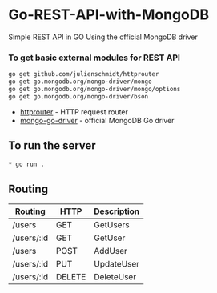 # Go-REST-API-with-MongoDB

Simple REST API in GO Using the official MongoDB driver


### To get basic external modules for REST API

 ```sh
go get github.com/julienschmidt/httprouter
go get go.mongodb.org/mongo-driver/mongo
go get go.mongodb.org/mongo-driver/mongo/options
go get go.mongodb.org/mongo-driver/bson
```

* [httprouter](github.com/julienschmidt/httprouter) - HTTP request router
* [mongo-go-driver](https://github.com/mongodb/mongo-go-driver) - official MongoDB Go driver


## To run the server
 ```sh
* go run .
```

## Routing
 Routing | HTTP | Description
 --------|------|------------
/users | GET | GetUsers
/users/:id | GET | GetUser
/users | POST | AddUser
/users/:id | PUT | UpdateUser
/users/:id | DELETE | DeleteUser